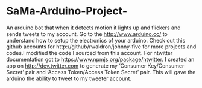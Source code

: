 SaMa-Arduino-Project-
=====================

 An arduino bot that when it detects motion it lights up and flickers and sends tweets to my account.
 Go to the http://www.arduino.cc/ to understand how to setup the electronics of your arduino.
 Check out this github accounts for http://github/rwaldron/johnny-five for more projects and codes.I modified the code I sourced from this account.
 For ntwitter documentation got to https://www.npmjs.org/package/ntwitter.
 I created an app on http://dev.twitter.com to generate my ‘Consumer Key/Consumer Secret’ pair and ‘Access Token/Access Token Secret’ pair. This will gave the arduino the ability to tweet to my tweeter account. 

